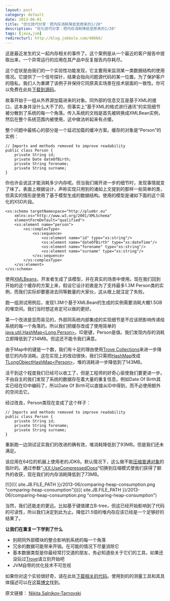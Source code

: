 ```yaml
---
layout: post
category: default
date: 2013-06-01
title: "优化技巧分享：把内存消耗降低至原来的1/20"
description: "优化技巧分享：把内存消耗降低至原来的1/20"
tags: [java,jvm]
redirecturl: http://blog.jobbole.com/40666/
---
```



这是最近发生的又一起内存相关的事件了。这个案例是从一个最近的客户报告中提取出来，一个异常运行的应用在其产品中反复报告内存耗尽。

这个症状是由我们的一个实验性功能发现，它主要用来监测某一类数据结构的使用情况。它提供了一个信号探针，结果会指向问题源代码的某一位置。为了保护客户的隐私，我们人为重建了该例子并保持它同原真实场景在技术层面的一致性。你可以免费在此处[下载到源码](http://www.plumbr.eu/files/plumbr-optimization-sample.zip)。

故事开始于一组从外界源加载进来的对象。同外部的信息交互是基于XML的接口，这本身并没什么大不了的，但事实上“基于XML的格式进行通讯”的实现细节被分散到了系统的每一个角落。传入系统的文档是首先被转换成XMLBean实例，然后在整个系统范围内被使用，这中做法听起来有点傻。

整个问题中最核心的部分是一个延迟加载的缓冲方案。缓存的对象是“Person”的实例：

    // Imports and methods removed to improve readability 
    public class Person { 
        private String id;
        private Date dateOfBirth;
        private String forename;
        private String surname;
    }

你也许会说这才能消耗多少内存呢。但当我们揭开进一步的细节时，发现事情就变了味了。表面上根据设计，声称实现只用到的诸如上文提到的那样一些简单的类，但真实的情形是使用了基于模型生成的数据结构。使用的模型是诸如下面的这个简化的XSD片段。

    <xs:schema targetNamespace="http://plumbr.eu"
        xmlns:xs="http://www.w3.org/2001/XMLSchema"
        elementFormDefault="qualified">
        <xs:element name="person">
            <xs:complexType>
                <xs:sequence>
                    <xs:element name="id" type="xs:string"/>
                    <xs:element name="dateOfBirth" type="xs:dateTime"/>
                    <xs:element name="forename" type="xs:string"/>
                    <xs:element name="surname" type="xs:string"/>
                </xs:sequence>
            </xs:complexType>
        </xs:element>
    </xs:schema>

使用[XMLBeans](http://xmlbeans.apache.org/)，开发者生成了该模型，并在真实的场景中使用。现在我们回到开始的这个缓存的方案上来，假设它设计初衷是为了支持最多1.3M Person类的实例，而我们实际却要塞进去同等数量的大家伙，这从根上就注定了失败。

跑一组测试用例后，发现1.3M个基于XMLBean的生成的实例需要消耗大概1.5GB的堆空间。我们当时想这肯定可以做的更好。

第一个改进是显而易见的，外部同系统内部集成的实现细节是不应该把影响传递给系统的每一个角落的。所以我们把缓存改成了使用简单的[java.util.HashMap\<Long,Person\>](http://docs.oracle.com/javase/7/docs/api/java/util/HashMap.html)。ID是键，Person是值。我们发现内存的消耗立即降低到了214MB。但这还不能令我们满意。

由于Map中的键是一个数，我们有十足的理由使用[Trove Collections](http://trove.starlight-systems.com/)来进一步降低它的内存消耗。这在实现上的改动很快，我们只需把[HashMap](http://docs.oracle.com/javase/7/docs/api/java/util/HashMap.html)改成[TLongObjectHashMap\<Person\>](http://trove4j.sourceforge.net/javadocs/gnu/trove/map/hash/TLongObjectHashMap.html)，堆的消耗进一步降低到了143MB。

活干到这个程度我们已经可以收工了，但是工程师的好奇心驱使我们要更进一步。不由自主的我们发现了系统的数据存在着大量的重复信息。例如Date Of Birth其实已经在ID中编码了，所以Date Of Birth可以直接从ID中得到，而不必使用额外的空间去它。

经过改良，Person类现在变成了这个样子：

    // Imports and methods removed to improve readability
    public class Person {
        private String id;
        private String forename;
        private String surname;
    }

重新跑一边测试证实我们的改进的确有效，堆消耗降低到了93MB。但是我们还未满足。

该应用在64位的机器上使用老的JDK6。默认情况下，这么做不能[压缩普通对象](https://wikis.oracle.com/display/HotSpotInternals/CompressedOops)的指针的。通过参数”[-XX:UseCompressedOops](https://wikis.oracle.com/display/HotSpotInternals/CompressedOops)“切换到压缩模式使我们获得了额外的收获，现在我们的内存消耗降低到了73MB。

[![]({{ site.JB.FILE_PATH }}/2013-06/comparing-heap-consumption.png "comparing-heap-consumption")]({{ site.JB.FILE_PATH }}/2013-06/comparing-heap-consumption.png "comparing-heap-consumption")

当然，我们还能走的更远。比如基于键值建立B-tree，但这已经开始影响到了代码的可读性，所以我们决定到此为止。降低21.5倍的堆内存应该已经是一个足够好的结果了。

**让我们在重复一下学到了什么**

-   别把同外部模块的整合影响到系统的每一个角落
-   冗余的数据可能带来开销。在可能的情况下尽量消除它
-   基本数据类型是你最经常打交道的朋友，务必知道些关于它们的工具，如果还没玩过[Trove](http://trove.starlight-systems.com/)请立刻开始吧
-   JVM自带的优化技术不可忽视

如果你对这个实验很好奇，请在此处[下载相关的代码](http://www.plumbr.eu/files/plumbr-optimization-sample.zip)。使用到的的测量工具和其具体描述可以在这篇[博文](http://plumbr.eu/blog/how-much-memory-do-i-need-part-3-measure-dont-guess)找到。

原文链接： [Nikita Salnikov-Tarnovski](http://plumbr.eu/blog/reducing-memory-consumption-by-20x)
